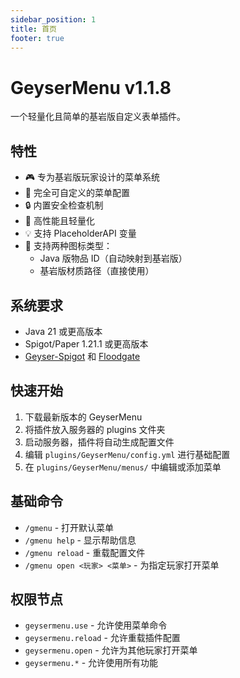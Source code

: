 ```yaml
---
sidebar_position: 1
title: 首页
footer: true
---
```


# GeyserMenu v1.1.8

一个轻量化且简单的基岩版自定义表单插件。

## 特性

- 🎮 专为基岩版玩家设计的菜单系统
- 📝 完全可自定义的菜单配置
- 🔒 内置安全检查机制
- 🚀 高性能且轻量化
- 💡 支持 PlaceholderAPI 变量
- 🎨 支持两种图标类型：
  - Java 版物品 ID（自动映射到基岩版）
  - 基岩版材质路径（直接使用）

## 系统要求

- Java 21 或更高版本
- Spigot/Paper 1.21.1 或更高版本
- [Geyser-Spigot](https://geysermc.org/) 和 [Floodgate](https://wiki.geysermc.org/floodgate/)

## 快速开始

1. 下载最新版本的 GeyserMenu
2. 将插件放入服务器的 plugins 文件夹
3. 启动服务器，插件将自动生成配置文件
4. 编辑 `plugins/GeyserMenu/config.yml` 进行基础配置
5. 在 `plugins/GeyserMenu/menus/` 中编辑或添加菜单

## 基础命令

- `/gmenu` - 打开默认菜单
- `/gmenu help` - 显示帮助信息
- `/gmenu reload` - 重载配置文件
- `/gmenu open <玩家> <菜单>` - 为指定玩家打开菜单

## 权限节点

- `geysermenu.use` - 允许使用菜单命令
- `geysermenu.reload` - 允许重载插件配置
- `geysermenu.open` - 允许为其他玩家打开菜单
- `geysermenu.*` - 允许使用所有功能